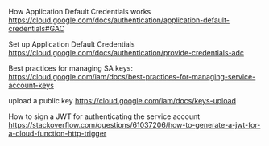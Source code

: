 How Application Default Credentials works
https://cloud.google.com/docs/authentication/application-default-credentials#GAC

Set up Application Default Credentials
https://cloud.google.com/docs/authentication/provide-credentials-adc

Best practices for managing SA keys:
https://cloud.google.com/iam/docs/best-practices-for-managing-service-account-keys

upload a public key
https://cloud.google.com/iam/docs/keys-upload 

How to sign a JWT for authenticating the service account
https://stackoverflow.com/questions/61037206/how-to-generate-a-jwt-for-a-cloud-function-http-trigger


